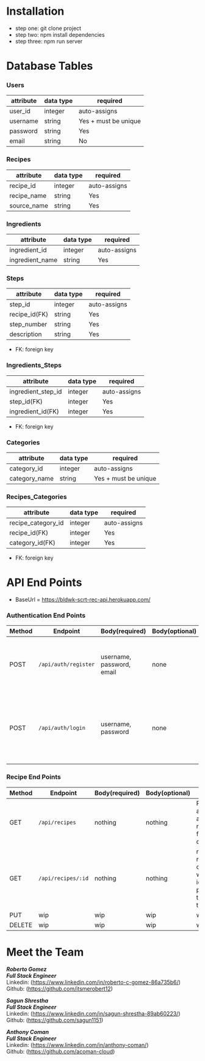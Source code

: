 # Installation

* step one: git clone project
* step two: npm install dependencies
* step three: npm run server

# Database Tables

### Users
|attribute|data type|				required			|
|---------|---------|---------------------|
|user_id  |integer  |auto-assigns         |
|username |string   |Yes + must be unique |
|password |string   |Yes                  |
|email    |string   |No                   |

### Recipes
|attribute  |data type|	required		|
|-----------|---------|-------------|
|recipe_id  |integer  |auto-assigns |
|recipe_name|string   |Yes          |
|source_name|string   |Yes          |

### Ingredients
|attribute      |data type|	required   |
|---------------|---------|------------|
|ingredient_id  |integer  |auto-assigns|
|ingredient_name|string   |Yes         |

### Steps
|		attribute  |data type|				required		 |
|--------------|---------|---------------------|
|step_id       |integer  |auto-assigns         |
|recipe_id(FK) |string   |Yes                  |
|step_number   |string   |Yes                  |
|description   |string   |Yes                  |

* FK: foreign key

### Ingredients_Steps
|		attribute      |data type|		required		 |
|------------------|---------|-----------------|
|ingredient_step_id|integer  |auto-assigns     |
|step_id(FK)       |integer  |Yes              |
|ingredient_id(FK) |integer  |Yes              |

* FK: foreign key

### Categories
|attribute      |data type|	     required      |
|---------------|---------|--------------------|
|category_id    |integer  |auto-assigns        |
|category_name  |string   |Yes + must be unique|

### Recipes_Categories
|		attribute      |data type|		required		 |
|------------------|---------|-----------------|
|recipe_category_id|integer  |auto-assigns     |
|recipe_id(FK)     |integer  |Yes              |
|category_id(FK)   |integer  |Yes              |

* FK: foreign key

# API End Points

* BaseUrl = https://bldwk-scrt-rec-api.herokuapp.com/

### Authentication End Points

|Method|Endpoint|Body(required)|Body(optional)|notes|
|----|--------------------|-------------------------|----|--------------------|
|POST|`/api/auth/register`|username, password, email|none|Creates a new user, on sucess returns user_id and username|
|POST|`/api/auth/login`|username, password|none|Logs in user who already exists. On success returns user_id, username, and token|

### Recipe End Points

|Method|Endpoint|Body(required)|Body(optional)|notes|
|-|-|-|-|-|
|GET|`/api/recipes`|nothing|nothing|Returns all available recipes from database|
|GET|`/api/recipes/:id`|nothing|nothing|return recipe object with the id passed through the URL|
|PUT|wip|wip|wip|wip|
|DELETE|wip|wip|wip|wip|

# Meet the Team

**_Roberto Gomez_**  
**_Full Stack Engineer_**  
Linkedin: (https://www.linkedin.com/in/roberto-c-gomez-86a735b6/)  
Github: (https://github.com/itsmerobert12)

**_Sagun Shrestha_**  
**_Full Stack Engineer_**  
Linkedin: (https://www.linkedin.com/in/sagun-shrestha-89ab60223/)  
Github: (https://github.com/sagun1151)

**_Anthony Coman_**  
**_Full Stack Engineer_**  
Linkedin: (https://www.linkedin.com/in/anthony-coman/)  
Github: (https://github.com/acoman-cloud)
